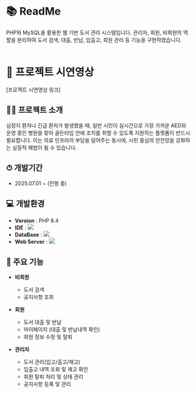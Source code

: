 # 📚 ReadMe
PHP와 MySQL을 활용한 웹 기반 도서 관리 시스템입니다.
관리자, 회원, 비회원의 역할을 분리하여
도서 검색, 대출, 반납, 입출고, 회원 관리 등 기능을 구현하였습니다.
<br><br>

# 🎥 프로젝트 시연영상

[프로젝트 시연영상 링크]


## 👨‍🏫 프로젝트 소개
 심정지 환자나 긴급 환자가 발생했을 때, 일반 시민이 실시간으로 가장 가까운 AED와 운영 중인 병원을 찾아 골든타임 안에 조치를 취할 수 있도록 지원하는 플랫폼이 반드시 필요합니다.
이는 의료 인프라의 부담을 덜어주는 동시에, 시민 중심의 안전망을 강화하는 실질적 해법이 될 수 있습니다.





## ⏱ 개발기간
- 2025.07.01 ~ (진행 중)



## 💻 개발환경
- **Version** : PHP 8.4
- **IDE** : <img src="https://img.shields.io/badge/vscode-1e97e8?style=flat-square&logo=intellij-idea&logoColor=white">
- **DataBase** : <img src="https://img.shields.io/badge/mysql-4479A1?style=for-the-badge&logo=mysql&logoColor=white">
- **Web Server** : <img src="https://img.shields.io/badge/xampp-#FB7A24?style=for-the-badge&logo=mysql&logoColor=white">





## 📌 주요 기능
- **비회원**
  - 도서 검색
  - 공지사항 조회
 
- **회원**
  - 도서 대출 및 반납
  - 마이페이지 (대출 및 반납내역 확인)
  - 회원 정보 수정 및 탈퇴

- **관리자**
  - 도서 관리(입고/출고/재고)
  - 입출고 내역 조회 및 재고 확인
  - 회원 탈퇴 처리 및 상태 관리
  - 공지사항 등록 및 관리



